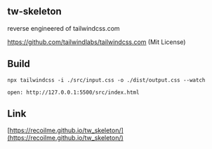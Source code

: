 ## tw-skeleton

reverse engineered of tailwindcss.com

https://github.com/tailwindlabs/tailwindcss.com (Mit License)

## Build
```
npx tailwindcss -i ./src/input.css -o ./dist/output.css --watch

open: http://127.0.0.1:5500/src/index.html
```

## Link

[https://recoilme.github.io/tw_skeleton/](https://recoilme.github.io/tw_skeleton/)